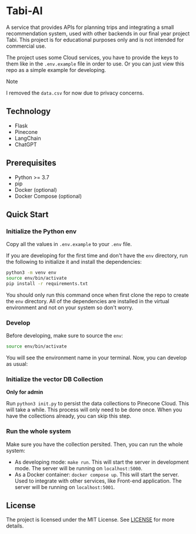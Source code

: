 # Tabi-AI

A service that provides APIs for planning trips and integrating a small recommendation system, used with other backends in our final year project Tabi. This project is for educational purposes only and is not intended for commercial use.

The project uses some Cloud services, you have to provide the keys to them like in the `.env.example` file in order to use. Or you can just view this repo as a simple example for developing.

>[!NOTE]
> I removed the `data.csv` for now due to privacy concerns.

## Technology

- Flask
- Pinecone
- LangChain
- ChatGPT

## Prerequisites

- Python >= 3.7
- pip
- Docker (optional)
- Docker Compose (optional)

## Quick Start

### Initialize the Python env

Copy all the values in `.env.example` to your `.env` file.

If you are developing for the first time and don't have the `env` directory, run the following to initialize it and install the dependencies:

```bash
python3 -m venv env
source env/bin/activate
pip install -r requirements.txt
```

You should only run this command once when first clone the repo to create the `env` directory. All of the dependencies are installed in the virtual environment and not on your system so don't worry.

### Develop

Before developing, make sure to source the `env`:

```bash
source env/bin/activate
```

You will see the environment name in your terminal. Now, you can develop as usual:

### Initialize the vector DB Collection

**Only for admin**

Run `python3 init.py` to persist the data collections to Pinecone Cloud. This will take a while. This process will only need to be done once. When you have the collections already, you can skip this step.

### Run the whole system

Make sure you have the collection persited. Then, you can run the whole system:

- As developing mode: `make run`. This will start the server in development mode. The server will be running on `localhost:5000`.
- As a Docker container: `docker compose up`. This will start the server. Used to integrate with other services, like Front-end application. The server will be running on `localhost:5001`.

## License

The project is licensed under the MIT License. See [LICENSE](./LICENSE) for more details.
